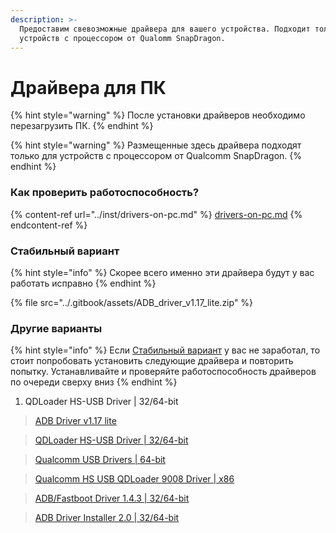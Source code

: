 ```yaml
---
description: >-
  Предоставим свевозможные драйвера для вашего устройства. Подходит только для
  устройств с процессором от Qualomm SnapDragon.
---
```


# Драйвера для ПК

{% hint style="warning" %}
После установки драйверов необходимо перезагрузить ПК.
{% endhint %}

{% hint style="warning" %}
Размещенные здесь драйвера подходят только для устройств с процессором от Qualcomm SnapDragon.
{% endhint %}



### Как проверить работоспособность?

{% content-ref url="../inst/drivers-on-pc.md" %}
[drivers-on-pc.md](../inst/drivers-on-pc.md)
{% endcontent-ref %}



### Стабильный вариант

{% hint style="info" %}
Скорее всего именно эти драйвера будут у вас работать исправно
{% endhint %}

{% file src="../.gitbook/assets/ADB_driver_v1.17_lite.zip" %}



### Другие варианты <a href="#posle-ustanovki-draiverov-neobkhodimo-perezagruzit-pk-and-33" id="posle-ustanovki-draiverov-neobkhodimo-perezagruzit-pk-and-33"></a>

{% hint style="info" %}
Если [Стабильный вариант](draivera-dlya-pk.md#stabilnyi-variant) у вас не заработал, то стоит попробовать установить следующие драйвера и повторить попытку. Устанавливайте и проверяйте работоспособность драйверов по очереди сверху вниз
{% endhint %}

1. QDLoader HS-USB Driver | 32/64-bit



> [ADB Driver v1.17 lite](https://t.me/b\_iH\_A/56)

> [QDLoader HS-USB Driver | 32/64-bit](https://t.me/b\_iH\_A/30)

> [Qualcomm USB Drivers | 64-bit](https://t.me/b\_iH\_A/48)

> [Qualcomm HS USB QDLoader 9008 Driver | x86](https://t.me/b\_iH\_A/49)

> [ADB/Fastboot Driver 1.4.3 | 32/64-bit](https://t.me/b\_iH\_A/31)

> [ADB Driver Installer 2.0 | 32/64-bit](https://t.me/b\_iH\_A/46)
